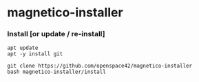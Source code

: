 # magnetico-installer

### Install [or update / re-install]

```
apt update
apt -y install git
```
```
git clone https://github.com/openspace42/magnetico-installer
bash magnetico-installer/install
```
